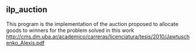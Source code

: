 ## ilp_auction
This program is the implementation of the auction proposed to allocate goods to winners for 
the problem solved in this work http://cms.dm.uba.ar/academico/carreras/licenciatura/tesis/2010/Jawtuschenko_Alexis.pdf
